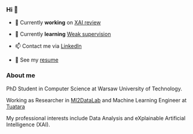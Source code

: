 ### Hi 👋

- 🔭 Currently **working** on [XAI review](https://arxiv.org/abs/2009.13248) 

- 🌱 Currently **learning** [Weak supervision](https://www.snorkel.org/blog/weak-supervision)

- 📫 Contact me via [LinkedIn](https://www.linkedin.com/in/alicja-gosiewska/) 

- :page_facing_up: See my [resume](https://github.com/agosiewska/resume)


### About me

PhD Student in Computer Science at Warsaw University of Technology.

Working as Researcher in [MI2DataLab](https://mi2-warsaw.github.io/) and Machine Learning Engineer at [Tuatara](https://www.tuatara.pl/)

My professional interests include Data Analysis and eXplainable Artificial Intelligence (XAI).

